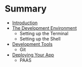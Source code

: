 # Summary

* [Introduction](introduction.md)
* [The Development Environment](the_development_environment.md)
   * Setting up the Terminal
   * Setting up the Shell
* [Development Tools](development_tools.md)
   * Git
* [Deploying Your App](deployment.md)
   * PAAS

